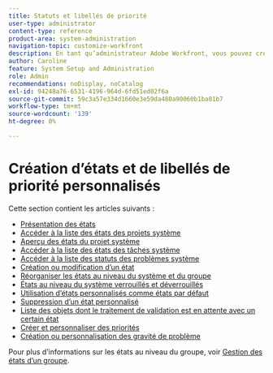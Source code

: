 ```yaml
---
title: Statuts et libellés de priorité
user-type: administrator
content-type: reference
product-area: system-administration
navigation-topic: customize-workfront
description: En tant qu’administrateur Adobe Workfront, vous pouvez créer des statuts personnalisés pour les projets, les tâches et les problèmes. Il peut s’agir d’utilisateurs sur l’ensemble du système Workfront ou de groupes ou sous-groupes spécifiques. L’état d’une tâche représente son état actuel de développement.
author: Caroline
feature: System Setup and Administration
role: Admin
recommendations: noDisplay, noCatalog
exl-id: 94248a76-6531-4196-964d-6fd51ed02f6a
source-git-commit: 59c3a57e334d1660e3e59da480a90060b1ba81b7
workflow-type: tm+mt
source-wordcount: '139'
ht-degree: 0%

---
```


# Création d’états et de libellés de priorité personnalisés

Cette section contient les articles suivants :

* [Présentation des états](../../../administration-and-setup/customize-workfront/creating-custom-status-and-priority-labels/statuses-overview.md)
* [Accéder à la liste des états des projets système](../../../administration-and-setup/customize-workfront/creating-custom-status-and-priority-labels/project-statuses.md)
* [Aperçu des états du projet système](../../../administration-and-setup/customize-workfront/creating-custom-status-and-priority-labels/system-project-statuses.md)
* [Accéder à la liste des états des tâches système](../../../administration-and-setup/customize-workfront/creating-custom-status-and-priority-labels/task-statuses.md)
* [Accéder à la liste des statuts des problèmes système](../../../administration-and-setup/customize-workfront/creating-custom-status-and-priority-labels/issue-statuses.md)
* [Création ou modification d’un état](../../../administration-and-setup/customize-workfront/creating-custom-status-and-priority-labels/create-or-edit-a-status.md)
* [Réorganiser les états au niveau du système et du groupe](../../../administration-and-setup/customize-workfront/creating-custom-status-and-priority-labels/reorder-system-statuses.md)
* [États au niveau du système verrouillés et déverrouillés](../../../administration-and-setup/customize-workfront/creating-custom-status-and-priority-labels/lock-or-unlock-a-custom-system-level-status.md)
* [Utilisation d’états personnalisés comme états par défaut](../../../administration-and-setup/customize-workfront/creating-custom-status-and-priority-labels/use-custom-statuses-as-default-statuses.md)
* [Suppression d’un état personnalisé](../../../administration-and-setup/customize-workfront/creating-custom-status-and-priority-labels/delete-a-custom-status.md)
* [Liste des objets dont le traitement de validation est en attente avec un certain état](../../../administration-and-setup/customize-workfront/creating-custom-status-and-priority-labels/list-objects-pending-approval-certain-status.md)
* [Créer et personnaliser des priorités](../../../administration-and-setup/customize-workfront/creating-custom-status-and-priority-labels/create-customize-priorities.md)
* [Création ou personnalisation des gravité de problème](../../../administration-and-setup/customize-workfront/creating-custom-status-and-priority-labels/create-customize-issue-severities.md)

Pour plus d’informations sur les états au niveau du groupe, voir [Gestion des états d’un groupe](../../../administration-and-setup/manage-groups/manage-group-statuses/manage-group-statuses.md).
